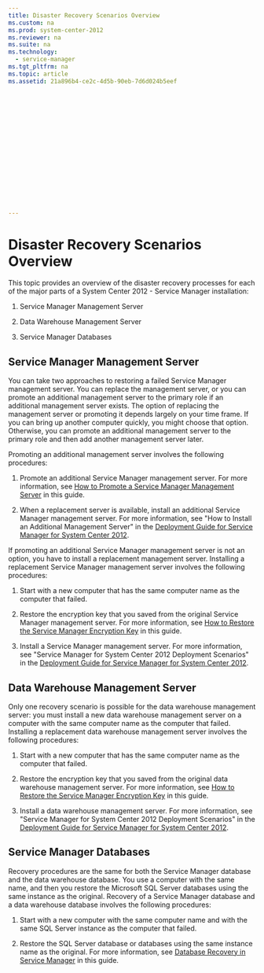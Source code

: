 ```yaml
---
title: Disaster Recovery Scenarios Overview
ms.custom: na
ms.prod: system-center-2012
ms.reviewer: na
ms.suite: na
ms.technology: 
  - service-manager
ms.tgt_pltfrm: na
ms.topic: article
ms.assetid: 21a896b4-ce2c-4d5b-90eb-7d6d024b5eef
 

















---
```

# Disaster Recovery Scenarios Overview
This topic provides an overview of the disaster recovery processes for each of the major parts of a System Center 2012 - Service Manager installation:  
  
1.  Service Manager Management Server  
  
2.  Data Warehouse Management Server  
  
3.  Service Manager Databases  
  
## Service Manager Management Server  
 You can take two approaches to restoring a failed Service Manager management server. You can replace the management server, or you can promote an additional management server to the primary role if an additional management server exists. The option of replacing the management server or promoting it depends largely on your time frame. If you can bring up another computer quickly, you might choose that option. Otherwise, you can promote an additional management server to the primary role and then add another management server later.  
  
 Promoting an additional management server involves the following procedures:  
  
1.  Promote an additional Service Manager management server. For more information, see [How to Promote a Service Manager Management Server](../../../sm/manage/disaster/How-to-Promote-a-Service-Manager-Management-Server.md) in this guide.  
  
2.  When a replacement server is available, install an additional Service Manager management server. For more information, see "How to Install an Additional Management Server" in the [Deployment Guide for Service Manager for System Center 2012](http://go.microsoft.com/fwlink/p/?LinkId=209670).  
  
 If promoting an additional Service Manager management server is not an option, you have to install a replacement management server. Installing a replacement Service Manager management server involves the following procedures:  
  
1.  Start with a new computer that has the same computer name as the computer that failed.  
  
2.  Restore the encryption key that you saved from the original Service Manager management server. For more information, see [How to Restore the Service Manager Encryption Key](../../../sm/manage/disaster/How-to-Restore-the-Service-Manager-Encryption-Key.md) in this guide.  
  
3.  Install a Service Manager management server. For more information, see "Service Manager for System Center 2012 Deployment Scenarios" in the [Deployment Guide for Service Manager for System Center 2012](http://go.microsoft.com/fwlink/p/?LinkID=209670).  
  
## Data Warehouse Management Server  
 Only one recovery scenario is possible for the data warehouse management server: you must install a new data warehouse management server on a computer with the same computer name as the computer that failed. Installing a replacement data warehouse management server involves the following procedures:  
  
1.  Start with a new computer that has the same computer name as the computer that failed.  
  
2.  Restore the encryption key that you saved from the original data warehouse management server. For more information, see [How to Restore the Service Manager Encryption Key](../../../sm/manage/disaster/How-to-Restore-the-Service-Manager-Encryption-Key.md) in this guide.  
  
3.  Install a data warehouse management server. For more information, see "Service Manager for System Center 2012 Deployment Scenarios" in the [Deployment Guide for Service Manager for System Center 2012](http://go.microsoft.com/fwlink/p/?LinkID=209670).  
  
## Service Manager Databases  
 Recovery procedures are the same for both the Service Manager database and the data warehouse database. You use a computer with the same name, and then you restore the Microsoft SQL&nbsp;Server databases using the same instance as the original. Recovery of a Service Manager database and a data warehouse database involves the following procedures:  
  
1.  Start with a new computer with the same computer name and with the same SQL&nbsp;Server instance as the computer that failed.  
  
2.  Restore the SQL&nbsp;Server database or databases using the same instance name as the original. For more information, see [Database Recovery in Service Manager](../../../sm/manage/disaster/Database-Recovery-in-Service-Manager.md) in this guide.
